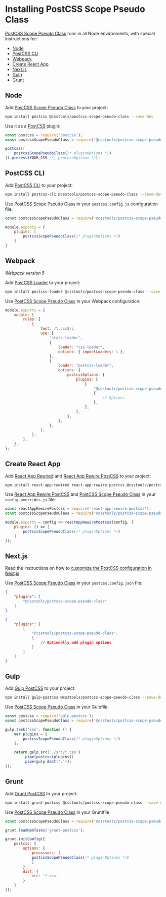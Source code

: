 # Installing PostCSS Scope Pseudo Class

[PostCSS Scope Pseudo Class] runs in all Node environments, with special instructions for:

- [Node](#node)
- [PostCSS CLI](#postcss-cli)
- [Webpack](#webpack)
- [Create React App](#create-react-app)
- [Next.js](#nextjs)
- [Gulp](#gulp)
- [Grunt](#grunt)

## Node

Add [PostCSS Scope Pseudo Class] to your project:

```bash
npm install postcss @csstools/postcss-scope-pseudo-class --save-dev
```

Use it as a [PostCSS] plugin:

```js
const postcss = require('postcss');
const postcssScopePseudoClass = require('@csstools/postcss-scope-pseudo-class');

postcss([
	postcssScopePseudoClass(/* pluginOptions */)
]).process(YOUR_CSS /*, processOptions */);
```

## PostCSS CLI

Add [PostCSS CLI] to your project:

```bash
npm install postcss-cli @csstools/postcss-scope-pseudo-class --save-dev
```

Use [PostCSS Scope Pseudo Class] in your `postcss.config.js` configuration file:

```js
const postcssScopePseudoClass = require('@csstools/postcss-scope-pseudo-class');

module.exports = {
	plugins: [
		postcssScopePseudoClass(/* pluginOptions */)
	]
}
```

## Webpack

_Webpack version 5_

Add [PostCSS Loader] to your project:

```bash
npm install postcss-loader @csstools/postcss-scope-pseudo-class --save-dev
```

Use [PostCSS Scope Pseudo Class] in your Webpack configuration:

```js
module.exports = {
	module: {
		rules: [
			{
				test: /\.css$/i,
				use: [
					"style-loader",
					{
						loader: "css-loader",
						options: { importLoaders: 1 },
					},
					{
						loader: "postcss-loader",
						options: {
							postcssOptions: {
								plugins: [
									[
										"@csstools/postcss-scope-pseudo-class",
										{
											// Options
										},
									],
								],
							},
						},
					},
				],
			},
		],
	},
};
```

## Create React App

Add [React App Rewired] and [React App Rewire PostCSS] to your project:

```bash
npm install react-app-rewired react-app-rewire-postcss @csstools/postcss-scope-pseudo-class --save-dev
```

Use [React App Rewire PostCSS] and [PostCSS Scope Pseudo Class] in your
`config-overrides.js` file:

```js
const reactAppRewirePostcss = require('react-app-rewire-postcss');
const postcssScopePseudoClass = require('@csstools/postcss-scope-pseudo-class');

module.exports = config => reactAppRewirePostcss(config, {
	plugins: () => [
		postcssScopePseudoClass(/* pluginOptions */)
	]
});
```

## Next.js

Read the instructions on how to [customize the PostCSS configuration in Next.js](https://nextjs.org/docs/advanced-features/customizing-postcss-config)

Use [PostCSS Scope Pseudo Class] in your `postcss.config.json` file:

```json
{
	"plugins": [
		"@csstools/postcss-scope-pseudo-class"
	]
}
```

```json
{
	"plugins": [
		[
			"@csstools/postcss-scope-pseudo-class",
			{
				// Optionally add plugin options
			}
		]
	]
}
```

## Gulp

Add [Gulp PostCSS] to your project:

```bash
npm install gulp-postcss @csstools/postcss-scope-pseudo-class --save-dev
```

Use [PostCSS Scope Pseudo Class] in your Gulpfile:

```js
const postcss = require('gulp-postcss');
const postcssScopePseudoClass = require('@csstools/postcss-scope-pseudo-class');

gulp.task('css', function () {
	var plugins = [
		postcssScopePseudoClass(/* pluginOptions */)
	];

	return gulp.src('./src/*.css')
		.pipe(postcss(plugins))
		.pipe(gulp.dest('.'));
});
```

## Grunt

Add [Grunt PostCSS] to your project:

```bash
npm install grunt-postcss @csstools/postcss-scope-pseudo-class --save-dev
```

Use [PostCSS Scope Pseudo Class] in your Gruntfile:

```js
const postcssScopePseudoClass = require('@csstools/postcss-scope-pseudo-class');

grunt.loadNpmTasks('grunt-postcss');

grunt.initConfig({
	postcss: {
		options: {
			processors: [
			postcssScopePseudoClass(/* pluginOptions */)
			]
		},
		dist: {
			src: '*.css'
		}
	}
});
```

[Gulp PostCSS]: https://github.com/postcss/gulp-postcss
[Grunt PostCSS]: https://github.com/nDmitry/grunt-postcss
[PostCSS]: https://github.com/postcss/postcss
[PostCSS CLI]: https://github.com/postcss/postcss-cli
[PostCSS Loader]: https://github.com/postcss/postcss-loader
[PostCSS Scope Pseudo Class]: https://github.com/csstools/postcss-plugins/tree/main/plugins/postcss-scope-pseudo-class
[React App Rewire PostCSS]: https://github.com/csstools/react-app-rewire-postcss
[React App Rewired]: https://github.com/timarney/react-app-rewired
[Next.js]: https://nextjs.org
